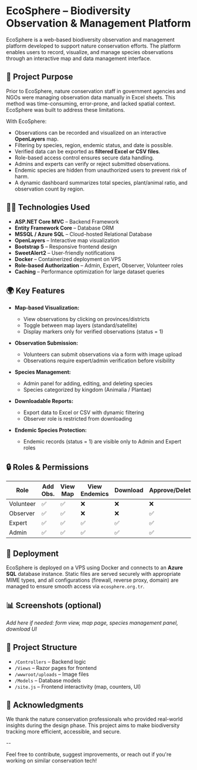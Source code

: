 # EcoSphere – Biodiversity Observation & Management Platform

EcoSphere is a web-based biodiversity observation and management platform developed to support nature conservation efforts. The platform enables users to record, visualize, and manage species observations through an interactive map and data management interface.

## 🌱 Project Purpose

Prior to EcoSphere, nature conservation staff in government agencies and NGOs were managing observation data manually in Excel sheets. This method was time-consuming, error-prone, and lacked spatial context. EcoSphere was built to address these limitations.

With EcoSphere:
- Observations can be recorded and visualized on an interactive **OpenLayers** map.
- Filtering by species, region, endemic status, and date is possible.
- Verified data can be exported as **filtered Excel or CSV files**.
- Role-based access control ensures secure data handling.
- Admins and experts can verify or reject submitted observations.
- Endemic species are hidden from unauthorized users to prevent risk of harm.
- A dynamic dashboard summarizes total species, plant/animal ratio, and observation count by region.

## 👨‍💻 Technologies Used

- **ASP.NET Core MVC** – Backend Framework  
- **Entity Framework Core** – Database ORM  
- **MSSQL / Azure SQL** – Cloud-hosted Relational Database  
- **OpenLayers** – Interactive map visualization  
- **Bootstrap 5** – Responsive frontend design  
- **SweetAlert2** – User-friendly notifications  
- **Docker** – Containerized deployment on VPS  
- **Role-based Authorization** – Admin, Expert, Observer, Volunteer roles  
- **Caching** – Performance optimization for large dataset queries  

## 🌍 Key Features

- **Map-based Visualization:**
  - View observations by clicking on provinces/districts
  - Toggle between map layers (standard/satellite)
  - Display markers only for verified observations (status = 1)

- **Observation Submission:**
  - Volunteers can submit observations via a form with image upload
  - Observations require expert/admin verification before visibility

- **Species Management:**
  - Admin panel for adding, editing, and deleting species
  - Species categorized by kingdom (Animalia / Plantae)

- **Downloadable Reports:**
  - Export data to Excel or CSV with dynamic filtering
  - Observer role is restricted from downloading

- **Endemic Species Protection:**
  - Endemic records (status = 1) are visible only to Admin and Expert roles

## 🔒 Roles & Permissions

| Role       | Add Obs. | View Map | View Endemics | Download | Approve/Delete |
|------------|----------|----------|----------------|----------|----------------|
| Volunteer  | ✅       | ✅       | ❌             | ❌       | ❌             |
| Observer   | ✅       | ✅       | ❌             | ❌       | ✅             |
| Expert     | ✅       | ✅       | ✅             | ✅       | ✅             |
| Admin      | ✅       | ✅       | ✅             | ✅       | ✅             |

## 🚀 Deployment

EcoSphere is deployed on a VPS using Docker and connects to an **Azure SQL** database instance. Static files are served securely with appropriate MIME types, and all configurations (firewall, reverse proxy, domain) are managed to ensure smooth access via `ecosphere.org.tr`.

## 📊 Screenshots (optional)

_Add here if needed: form view, map page, species management panel, download UI_

## 📁 Project Structure

- `/Controllers` – Backend logic
- `/Views` – Razor pages for frontend
- `/wwwroot/uploads` – Image files
- `/Models` – Database models
- `/site.js` – Frontend interactivity (map, counters, UI)

## 🤝 Acknowledgments

We thank the nature conservation professionals who provided real-world insights during the design phase. This project aims to make biodiversity tracking more efficient, accessible, and secure.

--

Feel free to contribute, suggest improvements, or reach out if you're working on similar conservation tech!
